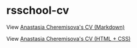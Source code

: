 # rsschool-cv

View [Anastasia Cheremisova's CV (Markdown)](https://space13pirate.github.io/rsschool-cv/cv)

View [Anastasia Cheremisova's CV (HTML + CSS)](https://space13pirate.github.io/rsschool-cv/)
